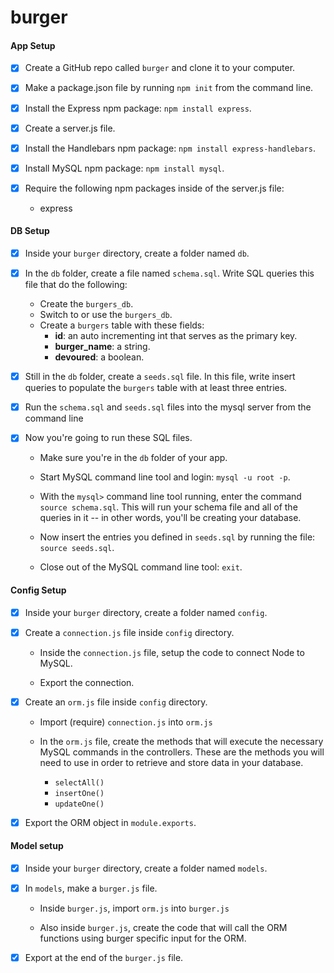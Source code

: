 # burger
#### App Setup

-[x] Create a GitHub repo called `burger` and clone it to your computer.

-[x] Make a package.json file by running `npm init` from the command line.

-[x] Install the Express npm package: `npm install express`.

-[x] Create a server.js file.

-[x] Install the Handlebars npm package: `npm install express-handlebars`.

-[x] Install MySQL npm package: `npm install mysql`.

-[x] Require the following npm packages inside of the server.js file:
   * express

#### DB Setup

-[x] Inside your `burger` directory, create a folder named `db`.

-[x] In the `db` folder, create a file named `schema.sql`. Write SQL queries this file that do the following:

   * Create the `burgers_db`.
   * Switch to or use the `burgers_db`.
   * Create a `burgers` table with these fields:
     * **id**: an auto incrementing int that serves as the primary key.
     * **burger_name**: a string.
     * **devoured**: a boolean.

-[x] Still in the `db` folder, create a `seeds.sql` file. In this file, write insert queries to populate the `burgers` table with at least three entries.

-[x] Run the `schema.sql` and `seeds.sql` files into the mysql server from the command line

-[x] Now you're going to run these SQL files.

   * Make sure you're in the `db` folder of your app.

   * Start MySQL command line tool and login: `mysql -u root -p`.

   * With the `mysql>` command line tool running, enter the command `source schema.sql`. This will run your schema file and all of the queries in it -- in other words, you'll be creating your database.

   * Now insert the entries you defined in `seeds.sql` by running the file: `source seeds.sql`.

   * Close out of the MySQL command line tool: `exit`.

#### Config Setup

-[x] Inside your `burger` directory, create a folder named `config`.

-[x] Create a `connection.js` file inside `config` directory.

   * Inside the `connection.js` file, setup the code to connect Node to MySQL.

   * Export the connection.

-[x] Create an `orm.js` file inside `config` directory.

   * Import (require) `connection.js` into `orm.js`

   * In the `orm.js` file, create the methods that will execute the necessary MySQL commands in the controllers. These are the methods you will need to use in order to retrieve and store data in your database.

     * `selectAll()`
     * `insertOne()`
     * `updateOne()`

-[x] Export the ORM object in `module.exports`.

#### Model setup

-[x] Inside your `burger` directory, create a folder named `models`.

-[x] In `models`, make a `burger.js` file.

   * Inside `burger.js`, import `orm.js` into `burger.js`

   * Also inside `burger.js`, create the code that will call the ORM functions using burger specific input for the ORM.

-[x] Export at the end of the `burger.js` file.